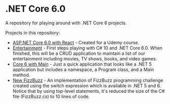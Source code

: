 # .NET Core 6.0

A repository for playing around with .NET Core 6 projects.

Projects in this repository:

- [ASP.NET Core 6.0 with React](AspNetCoreWithReact/) - Created for a Udemy
  course.
- [Entertainment](Entertainment/) - First steps playing with C# 10 and .NET Core 6.0.
  When finished, this will be a CRUD application to maintain a list of our entertainment
  including movies, TV shows, books, and video games.
- [Core 6 with Main](Core6WithMain/) - Just a quick application that looks like a .NET
  5 application but includes a namespace, a Program class, and a Main method.
- [New FizzBuzz](NewFizzBuzz/) - An implementation of FizzBuzz programming challenge created using the
  switch expression which is available in .NET 5 and 6. Notice that by using top-level
  statements, it's reduced the size of the C# file (FizzBuzz.cs) to 10 lines of code.